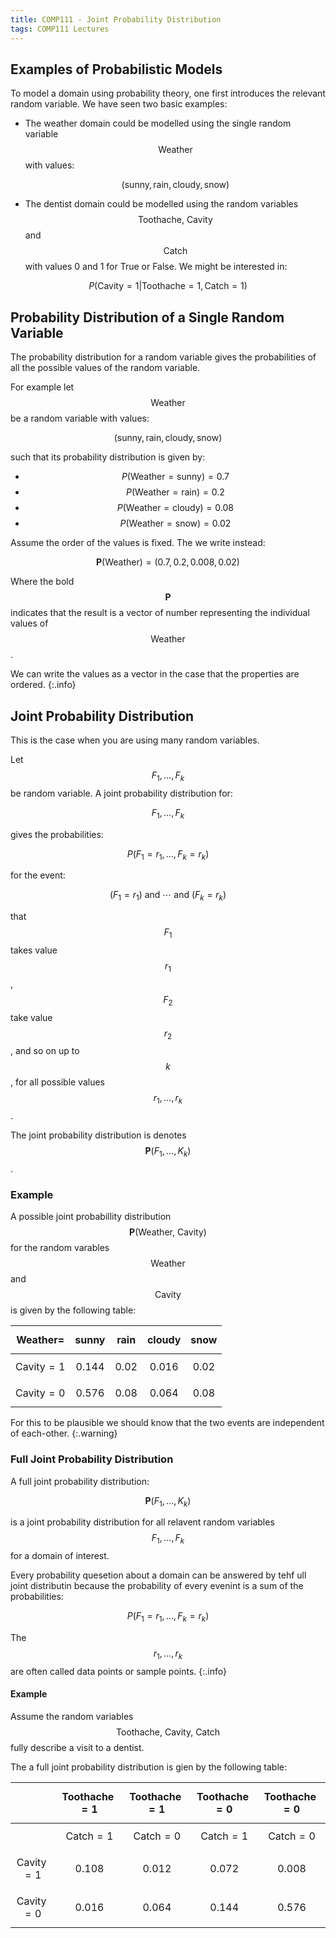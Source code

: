 ```yaml
---
title: COMP111 - Joint Probability Distribution
tags: COMP111 Lectures
---
```

## Examples of Probabilistic Models
To model a domain using probability theory, one first introduces the relevant random variable. We have seen two basic examples:

* The weather domain could be modelled using the single random variable $$\text{Weather}$$ with values:

	$$(\text{sunny},\text{rain},\text{cloudy},\text{snow})$$

* The dentist domain could be modelled using the random variables $$\text{Toothache, Cavity}$$ and $$\text{Catch}$$ with values 0 and 1 for True or False. We might be interested in:

$$P(\text{Cavity}=1\vert\text{Toothache}=1,\text{Catch}=1)$$

## Probability Distribution of a Single Random Variable
The probability distribution for a random variable gives the probabilities of all the possible values of the random variable.

For example let $$\text{Weather}$$ be a random variable with values:

$$(\text{sunny},\text{rain},\text{cloudy},\text{snow})$$

such that its probability distribution is given by:

* $$P(\text{Weather}=\text{sunny})=0.7$$
* $$P(\text{Weather}=\text{rain})=0.2$$
* $$P(\text{Weather}=\text{cloudy})=0.08$$
* $$P(\text{Weather}=\text{snow})=0.02$$

Assume the order of the values is fixed. The we write instead:

$$\mathbf{P}(\text{Weather})=(0.7,0.2,0.008,0.02)$$

Where the bold $$\mathbf{P}$$ indicates that the result is a vector of number representing the individual values of $$\text{Weather}$$.

We can write the values as a vector in the case that the properties are ordered.
{:.info}

## Joint Probability Distribution
This is the case when you are using many random variables.

Let $$F_1,\ldots,F_k$$ be random variable. A joint probability distribution for:

$$F_1,\ldots,F_k$$

gives the probabilities:

$$P(F_1=r_1,\ldots,F_k=r_k)$$

for the event:

$$(F_1=r_1)\text{ and } \cdots \text{ and }(F_k=r_k)$$

that $$F_1$$ takes value $$r_1$$, $$F_2$$ take value $$r_2$$, and so on up to $$k$$ , for all possible values $$r_1,\ldots,r_k$$.

The joint probability distribution is denotes $$\mathbf{P}(F_1,\ldots,K_k)$$.

### Example
A possible joint probabillity distribution $$\mathbf{P}(\text{Weather, Cavity})$$ for the random varables $$\text{Weather}$$ and $$\text{Cavity}$$ is given by the following table:

| $$\text{Weather}=$$ | $$\text{sunny}$$ | $$\text{rain}$$ | $$\text{cloudy}$$ | $$\text{snow}$$ |
| :-: |  :-: | :-: | :-: | :-: |
| $$\text{Cavity}=1$$ | 0.144 | 0.02 | 0.016 | 0.02 |
| $$\text{Cavity}=0$$ | 0.576 | 0.08 | 0.064 | 0.08 |

For this to be plausible we should know that the two events are independent of each-other.
{:.warning}

### Full Joint Probability Distribution

A full joint probability distribution:

$$\mathbf{P}(F_1,\ldots,K_k)$$

is a joint probability distribution for all relavent random variables $$F_1,\ldots,F_k$$ for a domain of interest.

Every probability quesetion about a domain can be answered by tehf ull joint distributin because the probability of every evenint is a sum of the probabilities:

$$P(F_1=r_1,\ldots,F_k=r_k)$$

The $$r_1,\ldots,r_k$$ are often called data points or sample points.
{:.info}

#### Example
Assume the random variables $$\text{Toothache, Cavity, Catch}$$ fully describe a visit to a dentist. 

The a full joint probability distribution is gien by the following table:

| | $$\text{Toothache}=1$$ | $$\text{Toothache}=1$$ | $$\text{Toothache}=0$$ | $$\text{Toothache}=0$$ |
| :-: | :-: | :-: | :-: | :-: |
| | $$\text{Catch}=1$$ |  $$\text{Catch}=0$$ |  $$\text{Catch}=1$$ |  $$\text{Catch}=0$$ | 
| $$\text{Cavity}=1$$ | 0.108 | 0.012 | 0.072 | 0.008 |
| $$\text{Cavity}=0$$ | 0.016 | 0.064 | 0.144 | 0.576 |